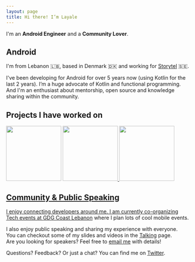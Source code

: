 ```yaml
---
layout: page
title: Hi there! I’m Layale 
---
```


I'm an **Android Engineer** and a **Community Lover**.

Android
-------

I'm from Lebanon 🇱🇧, based in Denmark 🇩🇰 and working for [Storytel](https://mofibo.com/) 🇸🇪. 

I've been developing for Android for over 5 years now (using Kotlin for the last 2 years). I’m a huge advocate of Kotlin and functional programming. <br> And I'm an enthusiast about mentorship, open source and knowledge sharing within the community. 

Projects I have worked on
-------------------------

<p>
  <img src="https://user-images.githubusercontent.com/5787917/185948047-77cab1a0-f47c-43a9-8c00-6d22e8884c92.png" width="150">
    <a href="https://play.google.com/store/apps/details?id=grit.storytel.app" />

  <img src="https://user-images.githubusercontent.com/5787917/185949589-f9859783-dbd9-4273-b72f-d2fb951ca91b.png" width="150">
    <a href="https://play.google.com/store/apps/details?id=neo.nbkc.smartwealth" />

  <img src="https://user-images.githubusercontent.com/5787917/185947878-73df763f-49e6-4a26-afe9-95401f59cb9e.jpeg" width="150">
    <a href="https://play.google.com/store/apps/details?id=com.synkers.synkers" />
</p>

Community & Public Speaking
---------------------------

I enjoy connecting developers around me. I am currently co-organizing Tech events at [GDG Coast Lebanon](https://gdg.community.dev/gdg-coast-lebanon/) where I plan lots of cool mobile events.

I also enjoy public speaking and sharing my experience with everyone. <br> You can checkout some of my slides and videos in the [Talking](/menu/talking.html) page. <br> Are you looking for speakers? Feel free to [email me](mailto:layale.a.matta@gmail.com) with details!

Questions? Feedback? Or just a chat? You can find me on [Twitter](https://twitter.com/yalematta).


